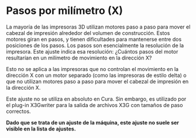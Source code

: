 Pasos por milímetro (X)
====
La mayoría de las impresoras 3D utilizan motores paso a paso para mover el cabezal de impresión alrededor del volumen de construcción. Estos motores giran en pasos, y tienen dificultades para mantenerse entre dos posiciones de los pasos. Los pasos son esencialmente la resolución de la impresora. Este ajuste indica esa resolución: ¿Cuántos pasos del motor resultarían en un milímetro de movimiento en la dirección X?

Esto no se aplica a las impresoras que no controlan el movimiento en la dirección X con un motor separado (como las impresoras de estilo delta) o que no utilizan motores paso a paso para mover el cabezal de impresión en la dirección X.

Este ajuste no se utiliza en absoluto en Cura. Sin embargo, es utilizado por el plug-in X3Gwriter para la salida de archivos X3G con tamaños de paso correctos.

**Dado que se trata de un ajuste de la máquina, este ajuste no suele ser visible en la lista de ajustes.**